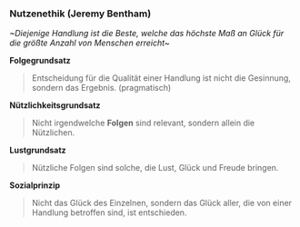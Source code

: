 ### Nutzenethik (Jeremy Bentham)
*~Diejenige Handlung ist die Beste, welche das höchste Maß an Glück für die größte Anzahl von Menschen erreicht~*

**Folgegrundsatz**
> Entscheidung für die Qualität einer Handlung ist nicht die Gesinnung, sondern das Ergebnis. (pragmatisch)

**Nützlichkeitsgrundsatz**
> Nicht irgendwelche **Folgen** sind relevant, sondern allein die Nützlichen. 

**Lustgrundsatz**
> Nützliche Folgen sind solche, die Lust, Glück und Freude bringen. 

**Sozialprinzip**
> Nicht das Glück des Einzelnen, sondern das Glück aller, die von einer Handlung betroffen sind, ist entschieden. 